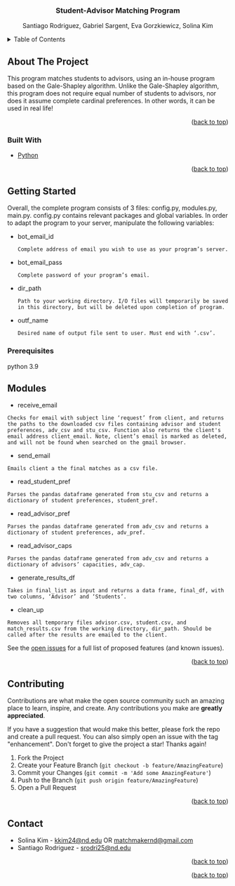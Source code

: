 

<!-- PROJECT LOGO -->

<h3 align="center">Student-Advisor Matching Program</h3>

  <p align="center">
    Santiago Rodriguez, Gabriel Sargent, Eva Gorzkiewicz, Solina Kim
  
  </p>
</div>



<!-- TABLE OF CONTENTS -->
<details>
  <summary>Table of Contents</summary>
  <ol>
    <li>
      <a href="#about-the-project">About The Project</a>
      <li><a href="#built-with">Built With</a></li>
    </li>
    <li>
      <a href="#getting-started">Getting Started</a>
        <li><a href="#prerequisites">Prerequisites</a></li>
    </li>
    <li><a href="#usage">Usage</a></li>
    <li><a href="#contact">Contact</a></li>
  </ol>
</details>



<!-- ABOUT THE PROJECT -->
## About The Project

This program matches students to advisors, using an in-house program based on the Gale-Shapley algorithm. Unlike the Gale-Shapley algorithm, this program does not require equal number of students to advisors, nor does it assume complete cardinal preferences. In other words, it can be used in real life!

<p align="right">(<a href="#top">back to top</a>)</p>



### Built With

* [Python](https://python.org/)

<p align="right">(<a href="#top">back to top</a>)</p>

<!-- GETTING STARTED -->
## Getting Started

Overall, the complete program consists of 3 files: config.py, modules.py, main.py.
config.py contains relevant packages and global variables. In order to adapt the program to your server, manipulate the following variables:

* bot_email_id
  ```
  Complete address of email you wish to use as your program’s server.
  ```
* bot_email_pass
  ```
  Complete password of your program’s email.
  ```
* dir_path
  ```
  Path to your working directory. I/O files will temporarily be saved in this directory, but will be deleted upon completion of program.
  ```
* outf_name
  ```
  Desired name of output file sent to user. Must end with ‘.csv’.
  ```

### Prerequisites

python 3.9


<!-- MODULES -->
## Modules

* receive_email
```
Checks for email with subject line ‘request’ from client, and returns the paths to the downloaded csv files containing advisor and student preferences, adv_csv and stu_csv. Function also returns the client's email address client_email. Note, client’s email is marked as deleted, and will not be found when searched on the gmail browser.
```
* send_email
```
Emails client a the final matches as a csv file.
```
* read_student_pref
```
Parses the pandas dataframe generated from stu_csv and returns a dictionary of student preferences, student_pref.
```
* read_advisor_pref
```
Parses the pandas dataframe generated from adv_csv and returns a dictionary of student preferences, adv_pref.
```
* read_advisor_caps
```
Parses the pandas dataframe generated from adv_csv and returns a dictionary of advisors’ capacities, adv_cap.
```
* generate_results_df
```
Takes in final_list as input and returns a data frame, final_df, with two columns, ‘Advisor’ and ‘Students’.
```
* clean_up
```
Removes all temporary files advisor.csv, student.csv, and match_results.csv from the working directory, dir_path. Should be called after the results are emailed to the client.
```


See the [open issues](https://github.com/github_username/repo_name/issues) for a full list of proposed features (and known issues).

<p align="right">(<a href="#top">back to top</a>)</p>



<!-- CONTRIBUTING -->
## Contributing

Contributions are what make the open source community such an amazing place to learn, inspire, and create. Any contributions you make are **greatly appreciated**.

If you have a suggestion that would make this better, please fork the repo and create a pull request. You can also simply open an issue with the tag "enhancement".
Don't forget to give the project a star! Thanks again!

1. Fork the Project
2. Create your Feature Branch (`git checkout -b feature/AmazingFeature`)
3. Commit your Changes (`git commit -m 'Add some AmazingFeature'`)
4. Push to the Branch (`git push origin feature/AmazingFeature`)
5. Open a Pull Request

<p align="right">(<a href="#top">back to top</a>)</p>


<!-- CONTACT -->
## Contact

* Solina Kim - kkim24@nd.edu OR matchmakernd@gmail.com
* Santiago Rodriguez - srodri25@nd.edu

<p align="right">(<a href="#top">back to top</a>)</p>


<p align="right">(<a href="#top">back to top</a>)</p>


<!-- MARKDOWN LINKS & IMAGES -->
<!-- https://www.markdownguide.org/basic-syntax/#reference-style-links -->
[contributors-shield]: https://img.shields.io/github/contributors/github_username/repo_name.svg?style=for-the-badge
[contributors-url]: https://github.com/github_username/repo_name/graphs/contributors
[forks-shield]: https://img.shields.io/github/forks/github_username/repo_name.svg?style=for-the-badge
[forks-url]: https://github.com/github_username/repo_name/network/members
[stars-shield]: https://img.shields.io/github/stars/github_username/repo_name.svg?style=for-the-badge
[stars-url]: https://github.com/github_username/repo_name/stargazers
[issues-shield]: https://img.shields.io/github/issues/github_username/repo_name.svg?style=for-the-badge
[issues-url]: https://github.com/github_username/repo_name/issues
[license-shield]: https://img.shields.io/github/license/github_username/repo_name.svg?style=for-the-badge
[license-url]: https://github.com/github_username/repo_name/blob/master/LICENSE.txt
[linkedin-shield]: https://img.shields.io/badge/-LinkedIn-black.svg?style=for-the-badge&logo=linkedin&colorB=555
[linkedin-url]: https://linkedin.com/in/linkedin_username
[product-screenshot]: images/screenshot.png

